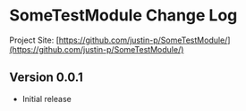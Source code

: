 # SomeTestModule Change Log

Project Site: [https://github.com/justin-p/SomeTestModule/](https://github.com/justin-p/SomeTestModule/)

## Version 0.0.1
- Initial release
